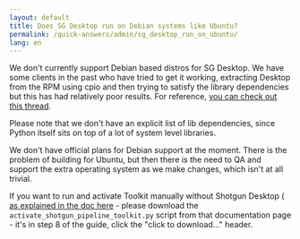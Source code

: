 ```yaml
---
layout: default
title: Does SG Desktop run on Debian systems like Ubuntu?
permalink: /quick-answers/admin/sg_desktop_run_on_ubuntu/
lang: en
---
```


We don't currently support Debian based distros for SG Desktop. We have some clients in the past who have tried to get 
it working, extracting Desktop from the RPM using cpio and then trying to satisfy the library dependencies but this has 
had relatively poor results. For reference, 
[you can check out this thread](https://groups.google.com/a/shotgunsoftware.com/d/msg/shotgun-dev/nNBg4CKNBLc/naiGlJowBAAJ).

Please note that we don't have an explicit list of lib dependencies, since Python itself sits on top of a lot of 
system level libraries.

We don't have official plans for Debian support at the moment. There is the problem of building for Ubuntu, 
but then there is the need to QA and support the extra operating system as we make changes, which isn't at all trivial.

If you want to run and activate Toolkit manually without Shotgun Desktop (
[as explained in the doc here](https://support.shotgunsoftware.com/entries/95444187) - please 
download the `activate_shotgun_pipeline_toolkit.py` script from that documentation page - it's in step 8 of the guide,
 click the "click to download..." header.